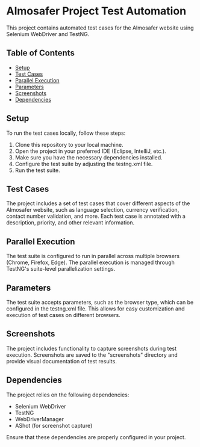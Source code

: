 # Almosafer Project Test Automation

This project contains automated test cases for the Almosafer website using Selenium WebDriver and TestNG.

## Table of Contents

- [Setup](#setup)
- [Test Cases](#test-cases)
- [Parallel Execution](#parallel-execution)
- [Parameters](#parameters)
- [Screenshots](#screenshots)
- [Dependencies](#dependencies)

## Setup

To run the test cases locally, follow these steps:

1. Clone this repository to your local machine.
2. Open the project in your preferred IDE (Eclipse, IntelliJ, etc.).
3. Make sure you have the necessary dependencies installed.
4. Configure the test suite by adjusting the testng.xml file.
5. Run the test suite.

## Test Cases

The project includes a set of test cases that cover different aspects of the Almosafer website, such as language selection, currency verification, contact number validation, and more. Each test case is annotated with a description, priority, and other relevant information.

## Parallel Execution

The test suite is configured to run in parallel across multiple browsers (Chrome, Firefox, Edge). The parallel execution is managed through TestNG's suite-level parallelization settings.

## Parameters

The test suite accepts parameters, such as the browser type, which can be configured in the testng.xml file. This allows for easy customization and execution of test cases on different browsers.

## Screenshots

The project includes functionality to capture screenshots during test execution. Screenshots are saved to the "screenshots" directory and provide visual documentation of test results.

## Dependencies

The project relies on the following dependencies:

- Selenium WebDriver
- TestNG
- WebDriverManager
- AShot (for screenshot capture)

Ensure that these dependencies are properly configured in your project.


